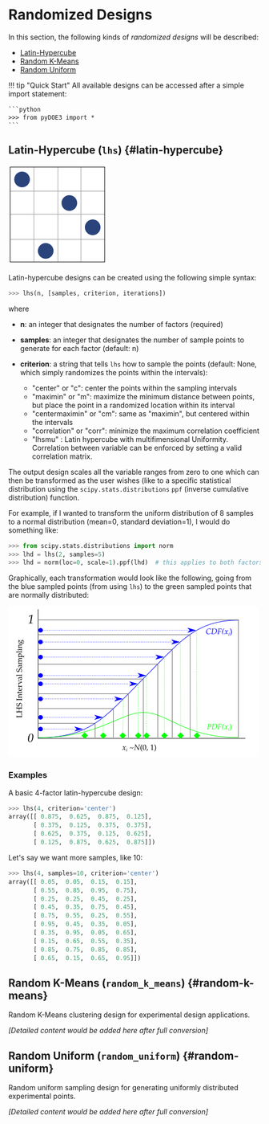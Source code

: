 # Randomized Designs

In this section, the following kinds of *randomized designs* will 
be described:

- [Latin-Hypercube](#latin-hypercube)
- [Random K-Means](#random-k-means)
- [Random Uniform](#random-uniform)

!!! tip "Quick Start"
    All available designs can be accessed after a simple import statement:
    
    ```python
    >>> from pyDOE3 import *
    ```

## Latin-Hypercube (`lhs`) {#latin-hypercube}

![Latin Hypercube Sampling](assets/images/lhs.png)

Latin-hypercube designs can be created using the following simple syntax:

```python
>>> lhs(n, [samples, criterion, iterations])
```

where 

* **n**: an integer that designates the number of factors (required)
* **samples**: an integer that designates the number of sample points to 
  generate for each factor (default: n)
* **criterion**: a string that tells `lhs` how to sample the points
  (default: None, which simply randomizes the points within the intervals):
  
  - "center" or "c": center the points within the sampling intervals
  - "maximin" or "m": maximize the minimum distance between points, but
    place the point in a randomized location within its interval
  - "centermaximin" or "cm": same as "maximin", but centered within the
    intervals
  - "correlation" or "corr": minimize the maximum correlation coefficient
  - "lhsmu" : Latin hypercube with multifimensional Uniformity. Correlation between
     variable can be enforced by setting a valid correlation matrix.
  
The output design scales all the variable ranges from zero to one which
can then be transformed as the user wishes (like to a specific statistical
distribution using the `scipy.stats.distributions` `ppf` (inverse
cumulative distribution) function.

For example, if I wanted to transform the uniform distribution of 8 samples
to a normal distribution (mean=0, standard deviation=1), I would do 
something like:

```python
>>> from scipy.stats.distributions import norm
>>> lhd = lhs(2, samples=5)
>>> lhd = norm(loc=0, scale=1).ppf(lhd)  # this applies to both factors here
```

Graphically, each transformation would look like the following, going 
from the blue sampled points (from using `lhs`) to the green
sampled points that are normally distributed:

![LHS Custom Distribution](assets/images/lhs_custom_distribution.png)

### Examples

A basic 4-factor latin-hypercube design:

```python
>>> lhs(4, criterion='center')
array([[ 0.875,  0.625,  0.875,  0.125],
       [ 0.375,  0.125,  0.375,  0.375],
       [ 0.625,  0.375,  0.125,  0.625],
       [ 0.125,  0.875,  0.625,  0.875]])
```

Let's say we want more samples, like 10:

```python
>>> lhs(4, samples=10, criterion='center')
array([[ 0.05,  0.05,  0.15,  0.15],
       [ 0.55,  0.85,  0.95,  0.75],
       [ 0.25,  0.25,  0.45,  0.25],
       [ 0.45,  0.35,  0.75,  0.45],
       [ 0.75,  0.55,  0.25,  0.55],
       [ 0.95,  0.45,  0.35,  0.05],
       [ 0.35,  0.95,  0.05,  0.65],
       [ 0.15,  0.65,  0.55,  0.35],
       [ 0.85,  0.75,  0.85,  0.85],
       [ 0.65,  0.15,  0.65,  0.95]])
```

## Random K-Means (`random_k_means`) {#random-k-means}

Random K-Means clustering design for experimental design applications.

*[Detailed content would be added here after full conversion]*

## Random Uniform (`random_uniform`) {#random-uniform}

Random uniform sampling design for generating uniformly distributed experimental points.

*[Detailed content would be added here after full conversion]*